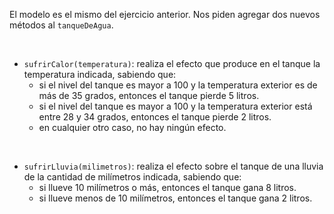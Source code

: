 El modelo es el mismo del ejercicio anterior. Nos piden agregar dos nuevos métodos al `tanqueDeAgua`.

<br/>

- `sufrirCalor(temperatura)`: realiza el efecto que produce en el tanque la temperatura indicada, sabiendo que: 
  - si el nivel del tanque es mayor a 100 y la temperatura exterior es de más de 35 grados, entonces el tanque pierde 5 litros.
  - si el nivel del tanque es mayor a 100 y la temperatura exterior está entre 28 y 34 grados, entonces el tanque pierde 2 litros.
  - en cualquier otro caso, no hay ningún efecto.

<br/>

- `sufrirLluvia(milimetros)`: realiza el efecto sobre el tanque de una lluvia de la cantidad de milímetros indicada, sabiendo que:
  - si llueve 10 milímetros o más, entonces el tanque gana 8 litros.
  - si llueve menos de 10 milímetros, entonces el tanque gana 2 litros.